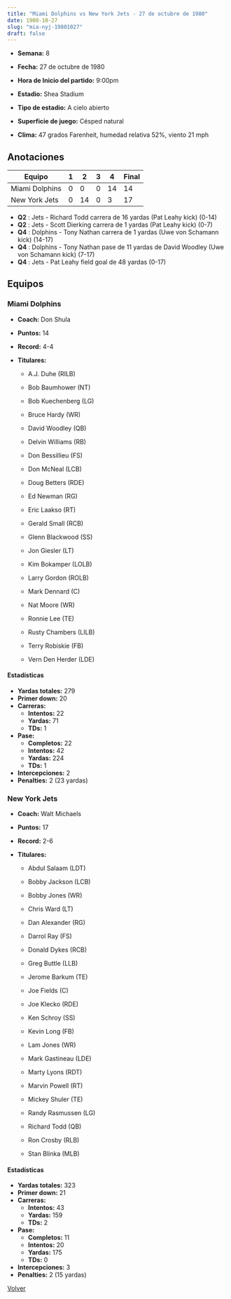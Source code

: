 ```yaml
---
title: "Miami Dolphins vs New York Jets - 27 de octubre de 1980"
date: 1980-10-27
slug: "mia-nyj-19801027"
draft: false
---
```


* **Semana:** 8
* **Fecha:** 27 de octubre de 1980

* **Hora de Inicio del partido:** 9:00pm
* **Estadio:** Shea Stadium
* **Tipo de estadio:** A cielo abierto
* **Superficie de juego:** Césped natural
* **Clima:** 47 grados Farenheit, humedad relativa 52%, viento 21 mph





## Anotaciones
| Equipo | 1 | 2 | 3 | 4 | Final |
|--------|---|---|---|---|-------|
| Miami Dolphins  | 0 | 0 | 0 | 14  | 14 |
| New York Jets  | 0 | 14 | 0 | 3  | 17 |
* **Q2** : Jets - Richard Todd carrera de 16 yardas (Pat Leahy kick) (0-14)
* **Q2** : Jets - Scott Dierking carrera de 1 yardas (Pat Leahy kick) (0-7)
* **Q4** : Dolphins - Tony Nathan carrera de 1 yardas (Uwe von Schamann kick) (14-17)
* **Q4** : Dolphins - Tony Nathan pase de 11 yardas de David Woodley (Uwe von Schamann kick) (7-17)
* **Q4** : Jets - Pat Leahy field goal de 48 yardas (0-17)


## Equipos


### Miami Dolphins
* **Coach:** Don Shula
* **Puntos:** 14
* **Record:** 4-4
* **Titulares:** 

  * A.J. Duhe (RILB) 

  * Bob Baumhower (NT) 

  * Bob Kuechenberg (LG) 

  * Bruce Hardy (WR) 

  * David Woodley (QB) 

  * Delvin Williams (RB) 

  * Don Bessillieu (FS) 

  * Don McNeal (LCB) 

  * Doug Betters (RDE) 

  * Ed Newman (RG) 

  * Eric Laakso (RT) 

  * Gerald Small (RCB) 

  * Glenn Blackwood (SS) 

  * Jon Giesler (LT) 

  * Kim Bokamper (LOLB) 

  * Larry Gordon (ROLB) 

  * Mark Dennard (C) 

  * Nat Moore (WR) 

  * Ronnie Lee (TE) 

  * Rusty Chambers (LILB) 

  * Terry Robiskie (FB) 

  * Vern Den Herder (LDE) 

#### Estadísticas
* **Yardas totales:** 279
* **Primer down:** 20
* **Carreras:**
  * **Intentos:** 22
  * **Yardas:** 71
  * **TDs:** 1
* **Pase:**
  * **Completos:** 22
  * **Intentos:** 42
  * **Yardas:** 224
  * **TDs:** 1
* **Intercepciones:** 2
* **Penalties:** 2 (23 yardas)

### New York Jets
* **Coach:** Walt Michaels
* **Puntos:** 17
* **Record:** 2-6
* **Titulares:** 

  * Abdul Salaam (LDT) 

  * Bobby Jackson (LCB) 

  * Bobby Jones (WR) 

  * Chris Ward (LT) 

  * Dan Alexander (RG) 

  * Darrol Ray (FS) 

  * Donald Dykes (RCB) 

  * Greg Buttle (LLB) 

  * Jerome Barkum (TE) 

  * Joe Fields (C) 

  * Joe Klecko (RDE) 

  * Ken Schroy (SS) 

  * Kevin Long (FB) 

  * Lam Jones (WR) 

  * Mark Gastineau (LDE) 

  * Marty Lyons (RDT) 

  * Marvin Powell (RT) 

  * Mickey Shuler (TE) 

  * Randy Rasmussen (LG) 

  * Richard Todd (QB) 

  * Ron Crosby (RLB) 

  * Stan Blinka (MLB) 

#### Estadísticas
* **Yardas totales:** 323
* **Primer down:** 21
* **Carreras:**
  * **Intentos:** 43
  * **Yardas:** 159
  * **TDs:** 2
* **Pase:**
  * **Completos:** 11
  * **Intentos:** 20
  * **Yardas:** 175
  * **TDs:** 0
* **Intercepciones:** 3
* **Penalties:** 2 (15 yardas)


[Volver](/historia/1980)
